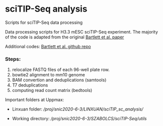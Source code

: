 # sciTIP-Seq analysis
Scripts for sciTIP-Seq data processing

Data processing scripts for H3.3 mESC sciTIP-Seq experiment.
The majority of the code is adapted from the original [Bartlett et al. paper](https://rupress.org/jcb/article/220/12/e202103078/212821/High-throughput-single-cell-epigenomic-profiling)

Additional codes: [Bartlett et al. github repo](https://github.com/dbart1807/TIP-seq)

### Steps: 
1. relocalize FASTQ files of each 96-well plate row. 
2. bowtie2 alignment to mm10 genome
3. BAM convertion and deduplications (samtools)
4. T7 deduplications
5. computing read count matrix (bedtools) 

Important folders at Uppmax:

  * Linxuan folder:
  _/proj/snic2020-6-3/LINXUAN/sciTIP_sc_analysis/_

  * Working directory:
  _/proj/snic2020-6-3/SZABOLCS/sciTIP-Seq/utils_
